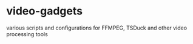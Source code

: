 # video-gadgets
various scripts and configurations for FFMPEG, TSDuck and other video processing tools
